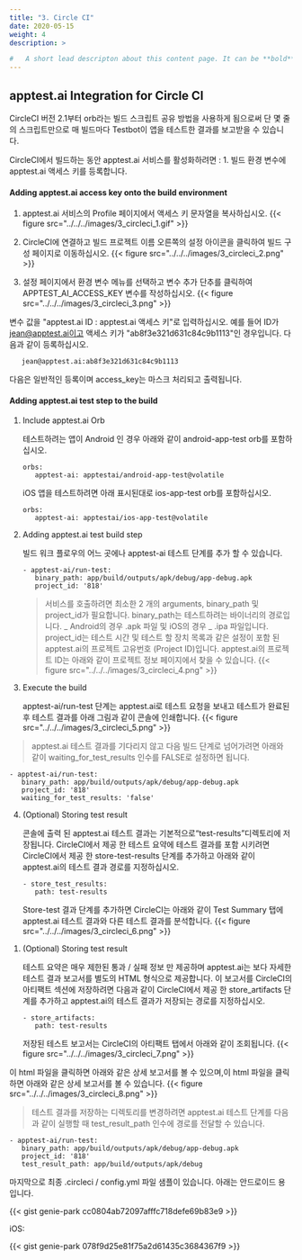 ```yaml
---
title: "3. Circle CI"
date: 2020-05-15
weight: 4
description: >

#   A short lead descripton about this content page. It can be **bold** or _italic_ and can be split over multiple paragraphs.
---
```


## apptest.ai Integration for Circle CI

CircleCI 버전 2.1부터 orb라는 빌드 스크립트 공유 방법을 사용하게 됨으로써 단 몇 줄의 스크립트만으로 매 빌드마다 Testbot이 앱을 테스트한 결과를 보고받을 수 있습니다.

CircleCI에서 빌드하는 동안 apptest.ai 서비스를 활성화하려면 : 1. 빌드 환경 변수에 apptest.ai 액세스 키를 등록합니다.

#### Adding apptest.ai access key onto the build environment

1. apptest.ai 서비스의 Profile 페이지에서 액세스 키 문자열을 복사하십시오.
   {{< figure src="../../../images/3_circleci_1.gif" >}}

2) CircleCI에 연결하고 빌드 프로젝트 이름 오른쪽의 설정 아이콘을 클릭하여 빌드 구성 페이지로 이동하십시오.
   {{< figure src="../../../images/3_circleci_2.png" >}}

3. 설정 페이지에서 환경 변수 메뉴를 선택하고 변수 추가 단추를 클릭하여 APPTEST_AI_ACCESS_KEY 변수를 작성하십시오.
   {{< figure src="../../../images/3_circleci_3.png" >}}

변수 값을 "apptest.ai ID : apptest.ai 액세스 키"로 입력하십시오. 예를 들어 ID가 jean@apptest.ai이고 액세스 키가 "ab8f3e321d631c84c9b1113"인 경우입니다. 다음과 같이 등록하십시오.

```
   jean@apptest.ai:ab8f3e321d631c84c9b1113
```

다음은 일반적인 등록이며 access_key는 마스크 처리되고 출력됩니다.

#### Adding apptest.ai test step to the build

1. Include apptest.ai Orb

   테스트하려는 앱이 Android 인 경우 아래와 같이 android-app-test orb를 포함하십시오.

   ```
   orbs:
      apptest-ai: apptestai/android-app-test@volatile
   ```

   iOS 앱을 테스트하려면 아래 표시된대로 ios-app-test orb를 포함하십시오.

   ```
   orbs:
      apptest-ai: apptestai/ios-app-test@volatile
   ```

2. Adding apptest.ai test build step

   빌드 워크 플로우의 어느 곳에나 apptest-ai 테스트 단계를 추가 할 수 있습니다.

   ```
   - apptest-ai/run-test:
      binary_path: app/build/outputs/apk/debug/app-debug.apk
      project_id: '818'
   ```

   > 서비스를 호출하려면 최소한 2 개의 arguments, binary_path 및 project_id가 필요합니다. binary_path는 테스트하려는 바이너리의 경로입니다. _ Android의 경우 .apk 파일 및 iOS의 경우 _ .ipa 파일입니다. project_id는 테스트 시간 및 테스트 할 장치 목록과 같은 설정이 포함 된 apptest.ai의 프로젝트 고유번호 (Project ID)입니다. apptest.ai의 프로젝트 ID는 아래와 같이 프로젝트 정보 페이지에서 찾을 수 있습니다.
   > {{< figure src="../../../images/3_circleci_4.png" >}}

3) Execute the build

   apptest-ai/run-test 단계는 apptest.ai로 테스트 요청을 보내고 테스트가 완료된 후 테스트 결과를 아래 그림과 같이 콘솔에 인쇄합니다.
   {{< figure src="../../../images/3_circleci_5.png" >}}

> apptest.ai 테스트 결과를 기다리지 않고 다음 빌드 단계로 넘어가려면 아래와 같이 waiting_for_test_results 인수를 FALSE로 설정하면 됩니다.

```
- apptest-ai/run-test:
   binary_path: app/build/outputs/apk/debug/app-debug.apk
   project_id: '818'
   waiting_for_test_results: 'false'
```

4. (Optional) Storing test result

   콘솔에 출력 된 apptest.ai 테스트 결과는 기본적으로“test-results”디렉토리에 저장됩니다. CircleCI에서 제공 한 테스트 요약에 테스트 결과를 포함 시키려면 CircleCI에서 제공 한 store-test-results 단계를 추가하고 아래와 같이 apptest.ai의 테스트 결과 경로를 지정하십시오.

   ```
   - store_test_results:
      path: test-results
   ```

   Store-test 결과 단계를 추가하면 CircleCI는 아래와 같이 Test Summary 탭에 apptest.ai 테스트 결과와 다른 테스트 결과를 분석합니다.
   {{< figure src="../../../images/3_circleci_6.png" >}}

1) (Optional) Storing test result

   테스트 요약은 매우 제한된 통과 / 실패 정보 만 제공하며 apptest.ai는 보다 자세한 테스트 결과 보고서를 별도의 HTML 형식으로 제공합니다. 이 보고서를 CircleCI의 아티팩트 섹션에 저장하려면 다음과 같이 CircleCI에서 제공 한 store_artifacts 단계를 추가하고 apptest.ai의 테스트 결과가 저장되는 경로를 지정하십시오.

   ```
   - store_artifacts:
      path: test-results
   ```

   저장된 테스트 보고서는 CircleCI의 아티팩트 탭에서 아래와 같이 조회됩니다.
   {{< figure src="../../../images/3_circleci_7.png" >}}

이 html 파일을 클릭하면 아래와 같은 상세 보고서를 볼 수 있으며,이 html 파일을 클릭하면 아래와 같은 상세 보고서를 볼 수 있습니다.
{{< figure src="../../../images/3_circleci_8.png" >}}

> 테스트 결과를 저장하는 디렉토리를 변경하려면 apptest.ai 테스트 단계를 다음과 같이 실행할 때 test_result_path 인수에 경로를 전달할 수 있습니다.

```
- apptest-ai/run-test:
   binary_path: app/build/outputs/apk/debug/app-debug.apk
   project_id: '818'
   test_result_path: app/build/outputs/apk/debug
```

마지막으로 최종 .circleci / config.yml 파일 샘플이 있습니다. 아래는 안드로이드 용입니다.

{{< gist genie-park cc0804ab72097afffc718defe69b83e9 >}}

iOS:

{{< gist genie-park 078f9d25e81f75a2d61435c3684367f9 >}}
